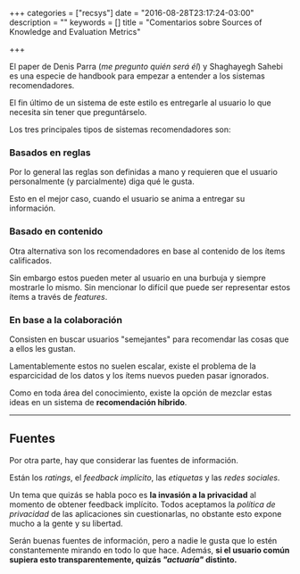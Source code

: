 +++
categories = ["recsys"]
date = "2016-08-28T23:17:24-03:00"
description = ""
keywords = []
title = "Comentarios sobre Sources of Knowledge and Evaluation Metrics"

+++

El paper de Denis Parra (_me pregunto quién será él_) y Shaghayegh Sahebi es una especie de handbook para empezar a entender a los sistemas recomendadores.

El fin último de un sistema de este estilo es entregarle al usuario lo que necesita sin tener que preguntárselo.

Los tres principales tipos de sistemas recomendadores son:

### Basados en reglas

Por lo general las reglas son definidas a mano y requieren que el usuario personalmente (y parcialmente) diga qué le gusta.

Esto en el mejor caso, cuando el usuario se anima a entregar su información.

### Basado en contenido

Otra alternativa son los recomendadores en base al contenido de los ítems calificados.

Sin embargo estos pueden meter al usuario en una burbuja y siempre mostrarle lo mismo. Sin mencionar lo difícil que puede ser representar estos ítems a través de _features_.

### En base a la colaboración

Consisten en buscar usuarios "semejantes" para recomendar las cosas que a ellos les gustan.

Lamentablemente estos no suelen escalar, existe el problema de la esparcicidad de los datos y los ítems nuevos pueden pasar ignorados.

Como en toda área del conocimiento, existe la opción de mezclar estas ideas en un sistema de **recomendación híbrido**.

---

## Fuentes

Por otra parte, hay que considerar las fuentes de información.

Están los _ratings_, el _feedback implícito_, las _etiquetas_ y las _redes sociales_.

Un tema que quizás se habla poco es **la invasión a la privacidad** al momento de obtener feedback implícito. Todos aceptamos la _política de privacidad_ de las aplicaciones sin cuestionarlas, no obstante esto expone mucho a la gente y su libertad.

Serán buenas fuentes de información, pero a nadie le gusta que lo estén constantemente mirando en todo lo que hace. Además, **si el usuario común supiera esto transparentemente, quizás _"actuaría"_ distinto.**
